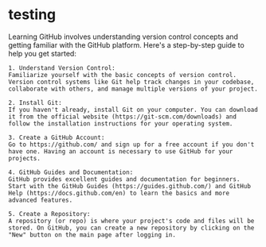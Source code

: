 # testing
Learning GitHub involves understanding version control concepts and getting familiar with the GitHub platform. Here's a step-by-step guide to help you get started:



    1. Understand Version Control:
    Familiarize yourself with the basic concepts of version control. Version control systems like Git help track changes in your codebase, collaborate with others, and manage multiple versions of your project.

    2. Install Git:
    If you haven't already, install Git on your computer. You can download it from the official website (https://git-scm.com/downloads) and follow the installation instructions for your operating system.
    
    3. Create a GitHub Account:
    Go to https://github.com/ and sign up for a free account if you don't have one. Having an account is necessary to use GitHub for your projects.

    4. GitHub Guides and Documentation:
    GitHub provides excellent guides and documentation for beginners. Start with the GitHub Guides (https://guides.github.com/) and GitHub Help (https://docs.github.com/en) to learn the basics and more advanced features.

    5. Create a Repository:
    A repository (or repo) is where your project's code and files will be stored. On GitHub, you can create a new repository by clicking on the "New" button on the main page after logging in.
